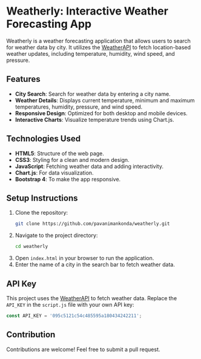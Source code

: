 # Weatherly: Interactive Weather Forecasting App

Weatherly is a weather forecasting application that allows users to search for weather data by city. It utilizes the [WeatherAPI](https://www.weatherapi.com/) to fetch location-based weather updates, including temperature, humidity, wind speed, and pressure.

## Features

- **City Search**: Search for weather data by entering a city name.
- **Weather Details**: Displays current temperature, minimum and maximum temperatures, humidity, pressure, and wind speed.
- **Responsive Design**: Optimized for both desktop and mobile devices.
- **Interactive Charts**: Visualize temperature trends using Chart.js.

## Technologies Used

- **HTML5**: Structure of the web page.
- **CSS3**: Styling for a clean and modern design.
- **JavaScript**: Fetching weather data and adding interactivity.
- **Chart.js**: For data visualization.
- **Bootstrap 4**: To make the app responsive.

## Setup Instructions

1. Clone the repository:
    ```bash
    git clone https://github.com/pavanimankonda/weatherly.git
    ```
2. Navigate to the project directory:
    ```bash
    cd weatherly
    ```
3. Open `index.html` in your browser to run the application.
4. Enter the name of a city in the search bar to fetch weather data.

## API Key

This project uses the [WeatherAPI](https://www.weatherapi.com/) to fetch weather data. Replace the `API_KEY` in the `script.js` file with your own API key:

```javascript
const API_KEY = '095c5121c54c485595a180434242211';
```
## Contribution
Contributions are welcome! Feel free to submit a pull request.
